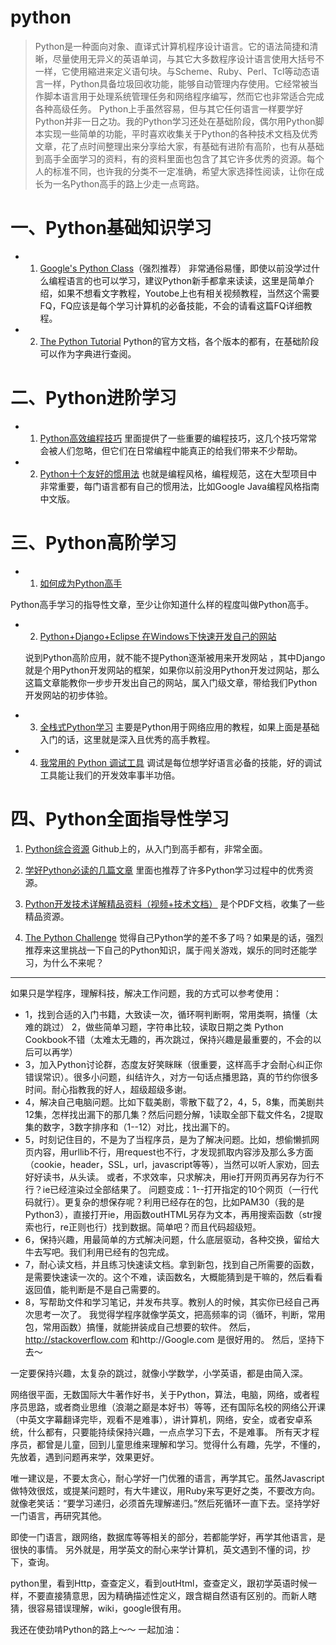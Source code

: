 # python

>Python是一种面向对象、直译式计算机程序设计语言。它的语法简捷和清晰，尽量使用无异义的英语单词，与其它大多数程序设计语言使用大括号不一样，它使用縮进来定义语句块。与Scheme、Ruby、Perl、Tcl等动态语言一样，Python具备垃圾回收功能，能够自动管理内存使用。它经常被当作脚本语言用于处理系统管理任务和网络程序编写，然而它也非常适合完成各种高级任务。
Python上手虽然容易，但与其它任何语言一样要学好Python并非一日之功。我的Python学习还处在基础阶段，偶尔用Python脚本实现一些简单的功能，平时喜欢收集关于Python的各种技术文档及优秀文章，花了点时间整理出来分享给大家，有基础有进阶有高阶，也有从基础到高手全面学习的资料，有的资料里面也包含了其它许多优秀的资源。每个人的标准不同，也许我的分类不一定准确，希望大家选择性阅读，让你在成长为一名Python高手的路上少走一点弯路。

# 一、Python基础知识学习

- 1. [Google's Python Class](https://developers.google.com/edu/python/introduction?hl=zh-CN&csw=1)（强烈推荐）
非常通俗易懂，即使以前没学过什么编程语言的也可以学习，建议Python新手都拿来读读，这里是简单介绍，如果不想看文字教程，Youtobe上也有相关视频教程，当然这个需要FQ，FQ应该是每个学习计算机的必备技能，不会的请看这篇FQ详细教程。

- 2. [The Python Tutorial](http://docs.python.org/3.3/tutorial/index.html)
Python的官方文档，各个版本的都有，在基础阶段可以作为字典进行查阅。


# 二、Python进阶学习
- 1. [Python高效编程技巧](http://blogread.cn/it/article/3892?f=wb)
里面提供了一些重要的编程技巧，这几个技巧常常会被人们忽略，但它们在日常编程中能真正的给我们带来不少帮助。

- 2. [Python十个友好的惯用法](http://safehammad.com/downloads/python-idioms-2014-01-16.pdf)
也就是编程风格，编程规范，这在大型项目中非常重要，每门语言都有自己的惯用法，比如Google Java编程风格指南中文版。


# 三、Python高阶学习
- 1. [如何成为Python高手](http://blogread.cn/it/article/3892?f=wb)

 Python高手学习的指导性文章，至少让你知道什么样的程度叫做Python高手。

- 2. [Python+Django+Eclipse 在Windows下快速开发自己的网站](http://www.cnblogs.com/lanxuezaipiao/p/3283932.html)

  说到Python高阶应用，就不能不提Python逐渐被用来开发网站 ，其中Django就是个用Python开发网站的框架，如果你以前没用Python开发过网站，那么这篇文章能教你一步步开发出自己的网站，属入门级文章，带给我们Python开发网站的初步体验。

- 3. [全栈式Python学习](http://www.fullstackpython.com/)
主要是Python用于网络应用的教程，如果上面是基础入门的话，这里就是深入且优秀的高手教程。

- 4. [我常用的 Python 调试工具](http://blog.jobbole.com/51062/)
调试是每位想学好语言必备的技能，好的调试工具能让我们的开发效率事半功倍。

# 四、Python全面指导性学习
1. [Python综合资源](https://github.com/kirang89/pycrumbs/blob/master/pycrumbs.md)
Github上的，从入门到高手都有，非常全面。

2. [学好Python必读的几篇文章](http://feilong.me/2011/01/recommended-entries-for-you-to-master-python)
里面也推荐了许多Python学习过程中的优秀资源。

3. [Python开发技术详解精品资料（视频+技术文档）](http://vdisk.weibo.com/s/vGN5SGTuzv7d/1388051475?utm_source=tuicool&sudaref=www.tuicool.com)
是个PDF文档，收集了一些精品资源。
4. [The Python Challenge](http://www.pythonchallenge.com/)
觉得自己Python学的差不多了吗？如果是的话，强烈推荐来这里挑战一下自己的Python知识，属于闯关游戏，娱乐的同时还能学习，为什么不来呢？

-------------------------------------------

如果只是学程序，理解科技，解决工作问题，我的方式可以参考使用：
- 1，找到合适的入门书籍，大致读一次，循环啊判断啊，常用类啊，搞懂（太难的跳过）
2，做些简单习题，字符串比较，读取日期之类 Python Cookbook不错（太难太无趣的，再次跳过，保持兴趣是最重要的，不会的以后可以再学）
- 3，加入Python讨论群，态度友好笑眯眯（很重要，这样高手才会耐心纠正你错误常识）。很多小问题，纠结许久，对方一句话点播思路，真的节约你很多时间。耐心指教我的好人，超级超级多谢。
- 4，解决自己电脑问题。比如下载美剧，零散下载了2，4，5，8集，而美剧共12集，怎样找出漏下的那几集？然后问题分解，1读取全部下载文件名，2提取集的数字，3数字排序和（1--12）对比，找出漏下的。
- 5，时刻记住目的，不是为了当程序员，是为了解决问题。比如，想偷懒抓网页内容，用urllib不行，用request也不行，才发现抓取内容涉及那么多方面（cookie，header，SSL，url，javascript等等），当然可以听人家劝，回去好好读书，从头读。
或者，不求效率，只求解决，用ie打开网页再另存为行不行？ie已经渲染过全部结果了。
问题变成：1--打开指定的10个网页（一行代码就行）。更复杂的想保存呢？利用已经存在的包，比如PAM30（我的是Python3），直接打开ie，用函数outHTML另存为文本，再用搜索函数（str搜索也行，re正则也行）找到数据。简单吧？而且代码超级短。
- 6，保持兴趣，用最简单的方式解决问题，什么底层驱动，各种交换，留给大牛去写吧。我们利用已经有的包完成。
- 7，耐心读文档，并且练习快速读文档。拿到新包，找到自己所需要的函数，是需要快速读一次的。这个不难，读函数名，大概能猜到是干嘛的，然后看看返回值，能判断是不是自己需要的。
- 8，写帮助文件和学习笔记，并发布共享。教别人的时候，其实你已经自己再次思考一次了。
我觉得学程序就像学英文，把高频率的词（循环，判断，常用包，常用函数）搞懂，就能拼装成自己想要的软件。
然后，http://stackoverflow.com 和http://Google.com 是很好用的。
然后，坚持下去～

一定要保持兴趣，太复杂的跳过，就像小学数学，小学英语，都是由简入深。

网络很平面，无数国际大牛著作好书，关于Python，算法，电脑，网络，或者程序员思路，或者商业思维（浪潮之巅是本好书）等等，还有国际名校的网络公开课（中英文字幕翻译完毕，观看不是难事），讲计算机，网络，安全，或者安卓系统，什么都有，只要能持续保持兴趣，一点点学习下去，不是难事。
所有天才程序员，都曾是儿童，回到儿童思维来理解和学习。觉得什么有趣，先学，不懂的，先放着，遇到问题再来学，效果更好。

唯一建议是，不要太贪心，耐心学好一门优雅的语言，再学其它。虽然Javascript做特效很炫，或提某问题时，有大牛建议，用Ruby来写更好之类，不要改方向。就像老笑话：“要学习递归，必须首先理解递归。”然后死循环一直下去。坚持学好一门语言，再研究其他。

即使一门语言，跟网络，数据库等等相关的部分，若都能学好，再学其他语言，是很快的事情。
另外就是，用学英文的耐心来学计算机，英文遇到不懂的词，抄下，查询。

python里，看到Http，查查定义，看到outHtml，查查定义，跟初学英语时候一样，不要直接猜意思，因为精确描述性定义，跟含糊自然语有区别的。而新人瞎猜，很容易错误理解，wiki，google很有用。

我还在使劲啃Python的路上～～ 一起加油：


